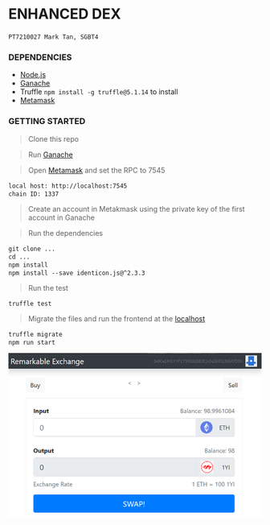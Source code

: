# ENHANCED DEX

`PT7210027 Mark Tan, SGBT4`

### DEPENDENCIES

- [Node.js](https://nodejs.org)
- [Ganache](https://www.trufflesuite.com/ganache)
- Truffle `npm install -g truffle@5.1.14` to install
- [Metamask](https://chrome.google.com/webstore/detail/metamask/nkbihfbeogaeaoehlefnkodbefgpgknn?hl=en)

### GETTING STARTED

>Clone this repo

>Run [Ganache](https://www.trufflesuite.com/ganache)

>Open [Metamask](https://metamask.io/) and set the RPC to 7545

```
local host: http://localhost:7545
chain ID: 1337
```
>Create an account in Metakmask using the private key of the first account in Ganache 

>Run the dependencies

```
git clone ...
cd ...
npm install
npm install --save identicon.js@^2.3.3
```

>Run the test
```
truffle test
```
>Migrate the files and run the frontend at the [localhost](http://localhost:3000)
```
truffle migrate
npm run start
```
![](./screen.png)